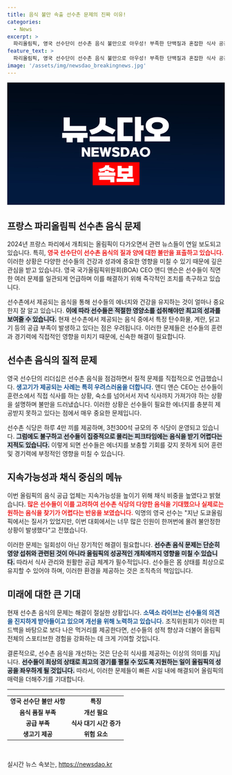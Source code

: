 ```yaml
---
title: 음식 불만 속출 선수촌 문제의 진짜 이유!
categories:
  - News
excerpt: >
  파리올림픽, 영국 선수단이 선수촌 음식 불만으로 아우성! 부족한 단백질과 혼잡한 식사 공간이 원인. 미식의 나라 프랑스에서 왜 선수들이 직접 음식을 챙기는 상황이 벌어졌을까?
feature_text: >
  파리올림픽, 영국 선수단이 선수촌 음식 불만으로 아우성! 부족한 단백질과 혼잡한 식사 공간이 원인. 미식의 나라 프랑스에서 왜 선수들이 직접 음식을 챙기는 상황이 벌어졌을까?
image: '/assets/img/newsdao_breakingnews.jpg'
---
```


<p><img src="/assets/img/newsdao_breakingnews.jpg" alt="cryptoinkorea 속보" /></p>

<h2 data-ke-size="size26">프랑스 파리올림픽 선수촌 음식 문제</h2>

<p data-ke-size="size16">2024년 프랑스 파리에서 개최되는 올림픽이 다가오면서 관련 뉴스들이 연일 보도되고 있습니다. 특히, <b><span style="color: #ee2323;">영국 선수단이 선수촌 음식의 질과 양에 대한 불만을 표출하고 있습니다.</span></b> 이러한 상황은 다양한 선수들의 건강과 성과에 중요한 영향을 미칠 수 있기 때문에 깊은 관심을 받고 있습니다. 영국 국가올림픽위원회(BOA) CEO 앤디 앤슨은 선수들이 직면한 여러 문제를 일관되게 언급하며 이를 해결하기 위해 즉각적인 조치를 촉구하고 있습니다.</p>

<p data-ke-size="size16">선수촌에서 제공되는 음식을 통해 선수들의 에너지와 건강을 유지하는 것이 얼마나 중요한지 잘 알고 있습니다. <b><span style="background-color: #21538527;">이에 따라 선수들은 적절한 영양소를 섭취해야만 최고의 성과를 보여줄 수 있습니다.</span></b> 현재 선수촌에서 제공되는 음식 중에서 특정 탄수화물, 계란, 닭고기 등의 공급 부족이 발생하고 있다는 점은 우려됩니다. 이러한 문제들은 선수들의 훈련과 경기력에 직접적인 영향을 미치기 때문에, 신속한 해결이 필요합니다.</p>

<h2 data-ke-size="size26">선수촌 음식의 질적 문제</h2>

<p data-ke-size="size16">영국 선수단의 리더십은 선수촌 음식을 점검하면서 질적 문제를 직접적으로 언급했습니다. <b><span style="color: #1a5490;">생고기가 제공되는 사례는 특히 우려스러움을 더합니다.</span></b> 앤디 앤슨 CEO는 선수들이 훈련소에서 직접 식사를 하는 상황, 숙소를 넘어서서 저녁 식사까지 가져가야 하는 상황을 설명하며 불만을 드러냈습니다. 이러한 상황은 선수들이 필요한 에너지를 충분히 제공받지 못하고 있다는 점에서 매우 중요한 문제입니다.</p>

<p data-ke-size="size16">선수촌 식당은 하루 4만 끼를 제공하며, 3천300석 규모의 주 식당이 운영되고 있습니다. <b><span style="background-color: #21538527;">그럼에도 불구하고 선수들이 집중적으로 몰리는 피크타임에는 음식을 받기 어렵다는 지적도 있습니다.</span></b> 이렇게 되면 선수들은 에너지를 보충할 기회를 갖지 못하게 되어 훈련 및 경기력에 부정적인 영향을 미칠 수 있습니다.</p>

<h2 data-ke-size="size26">지속가능성과 채식 중심의 메뉴</h2>

<p data-ke-size="size16">이번 올림픽의 음식 공급 업체는 지속가능성을 높이기 위해 채식 비중을 높였다고 밝혔습니다. <b><span style="color: #ee2323;">많은 선수들이 이를 고려하여 선수촌 식당의 다양한 음식을 기대했으나 실제로는 원하는 음식을 찾기가 어렵다는 반응을 보였습니다.</span></b> 익명의 영국 선수는 "지난 도쿄올림픽에서는 질서가 있었지만, 이번 대회에서는 너무 많은 인원이 한꺼번에 몰려 불안정한 상황이 발생했다"고 전했습니다.</p>

<p data-ke-size="size16">이러한 문제는 일회성이 아닌 장기적인 해결이 필요합니다. <b><span style="background-color: #21538527;">선수촌 음식 문제는 단순히 영양 섭취와 관련된 것이 아니라 올림픽의 성공적인 개최에까지 영향을 미칠 수 있습니다.</span></b> 따라서 식사 관리와 원활한 공급 체계가 필수적입니다. 선수들은 몸 상태를 최상으로 유지할 수 있어야 하며, 이러한 환경을 제공하는 것은 조직측의 책임입니다.</p>

<h2 data-ke-size="size26">미래에 대한 큰 기대</h2>

<p data-ke-size="size16">현재 선수촌 음식의 문제는 해결이 절실한 상황입니다. <b><span style="color: #1a5490;">소덱소 라이브는 선수들의 의견을 진지하게 받아들이고 있으며 개선을 위해 노력하고 있습니다.</span></b> 조직위원회가 이러한 피드백을 바탕으로 보다 나은 먹거리를 제공한다면, 선수들의 성적 향상과 더불어 올림픽 전체의 스포티브한 경험을 강화하는 데 크게 기여할 것입니다.</p>

<p data-ke-size="size16">결론적으로, 선수촌 음식을 개선하는 것은 단순히 식사를 제공하는 이상의 의미를 지닙니다. <b><span style="background-color: #21538527;">선수들이 최상의 상태로 최고의 경기를 펼칠 수 있도록 지원하는 일이 올림픽의 성공을 좌우하게 될 것입니다.</span></b> 따라서, 이러한 문제들이 빠른 시일 내에 해결되어 올림픽의 매력을 더해주기를 기대합니다.</p>

<hr>

<table style="width: 100%; border-collapse: collapse;">
<tr>
<td style="text-align: center; height: 17px;"><b>영국 선수단 불만 사항</b></td>
<td style="text-align: center; height: 17px;"><b>특징</b></td>
</tr>
<tr>
<td style="text-align: center; height: 17px;"><b>음식 품질 부족</b></td>
<td style="text-align: center; height: 17px;"><b>개선 필요</b></td>
</tr>
<tr>
<td style="text-align: center; height: 17px;"><b>공급 부족</b></td>
<td style="text-align: center; height: 17px;"><b>식사 대기 시간 증가</b></td>
</tr>
<tr>
<td style="text-align: center; height: 17px;"><b>생고기 제공</b></td>
<td style="text-align: center; height: 17px;"><b>위험 요소</b></td>
</tr>
</table>

<p data-ke-size="size16">&nbsp;</p>
실시간 뉴스 속보는, <a href="https://newsdao.kr" rel="dofollow">https://newsdao.kr</a>


